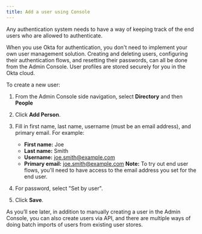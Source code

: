 ```yaml
---
title: Add a user using Console
---
```


Any authentication system needs to have a way of keeping track of the end users who are allowed to authenticate.

When you use Okta for authentication, you don't need to implement your own user management solution. Creating and deleting users, configuring their authentication flows, and resetting their passwords, can all be done from the Admin Console. User profiles are stored securely for you in the Okta cloud.


To create a new user:

1. From the Admin Console side navigation, select **Directory** and then **People**
2. Click **Add Person**.
3. Fill in first name, last name, username (must be an email address), and primary email. For example:

	 - **First name:** Joe
	 - **Last name:** Smith
	 - **Username:** joe.smith@example.com
	 - **Primary email:** joe.smith@example.com
	**Note:** To try out end user flows, you'll need to have access to the email address you set for the end user.
4. For password, select "Set by user".
5. Click **Save**.

As you’ll see later, in addition to manually creating a user in the Admin Console, you can also create users via API, and there are multiple ways of doing batch imports of users from existing user stores.

<NextSectionLink/>
